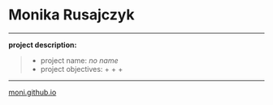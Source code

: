 # Monika Rusajczyk


***

**project description:**
> * project name: *no name*
> * project objectives: 
>     + 
>     +
>     +

***

[moni.github.io](https://github.com/moni/moni.github.io)

